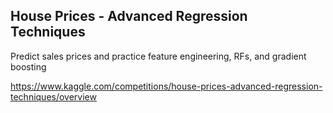 ## House Prices - Advanced Regression Techniques

Predict sales prices and practice feature engineering, RFs, and gradient boosting

https://www.kaggle.com/competitions/house-prices-advanced-regression-techniques/overview
